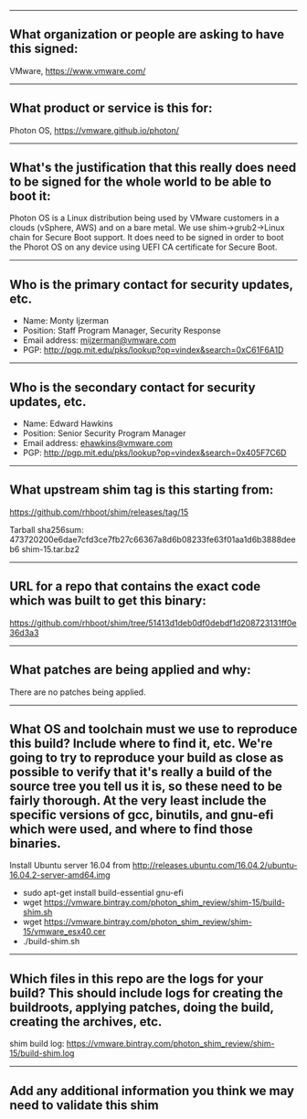 -------------------------------------------------------------------------------
What organization or people are asking to have this signed:
-------------------------------------------------------------------------------
VMware, https://www.vmware.com/

-------------------------------------------------------------------------------
What product or service is this for:
-------------------------------------------------------------------------------
Photon OS, https://vmware.github.io/photon/

-------------------------------------------------------------------------------
What's the justification that this really does need to be signed for the whole world to be able to boot it:
-------------------------------------------------------------------------------
Photon OS is a Linux distribution being used by VMware customers in a clouds
(vSphere, AWS) and on a bare metal. We use shim->grub2->Linux chain for
Secure Boot support. It does need to be signed in order to boot the Phorot OS
on any device using UEFI CA certificate for Secure Boot.

-------------------------------------------------------------------------------
Who is the primary contact for security updates, etc.
-------------------------------------------------------------------------------
- Name: Monty Ijzerman
- Position: Staff Program Manager, Security Response
- Email address: mijzerman@vmware.com
- PGP: http://pgp.mit.edu/pks/lookup?op=vindex&search=0xC61F6A1D

-------------------------------------------------------------------------------
Who is the secondary contact for security updates, etc.
-------------------------------------------------------------------------------
- Name: Edward Hawkins
- Position: Senior Security Program Manager
- Email address: ehawkins@vmware.com
- PGP: http://pgp.mit.edu/pks/lookup?op=vindex&search=0x405F7C6D

-------------------------------------------------------------------------------
What upstream shim tag is this starting from:
-------------------------------------------------------------------------------
https://github.com/rhboot/shim/releases/tag/15

Tarball sha256sum: 473720200e6dae7cfd3ce7fb27c66367a8d6b08233fe63f01aa1d6b3888deeb6 shim-15.tar.bz2

-------------------------------------------------------------------------------
URL for a repo that contains the exact code which was built to get this binary:
-------------------------------------------------------------------------------
https://github.com/rhboot/shim/tree/51413d1deb0df0debdf1d208723131ff0e36d3a3

-------------------------------------------------------------------------------
What patches are being applied and why:
-------------------------------------------------------------------------------
There are no patches being applied.

-------------------------------------------------------------------------------
What OS and toolchain must we use to reproduce this build?  Include where to find it, etc.  We're going to try to reproduce your build as close as possible to verify that it's really a build of the source tree you tell us it is, so these need to be fairly thorough. At the very least include the specific versions of gcc, binutils, and gnu-efi which were used, and where to find those binaries.
-------------------------------------------------------------------------------
Install Ubuntu server 16.04 from http://releases.ubuntu.com/16.04.2/ubuntu-16.04.2-server-amd64.img
- sudo apt-get install build-essential gnu-efi
- wget https://vmware.bintray.com/photon_shim_review/shim-15/build-shim.sh
- wget https://vmware.bintray.com/photon_shim_review/shim-15/vmware_esx40.cer
- ./build-shim.sh

-------------------------------------------------------------------------------
Which files in this repo are the logs for your build?   This should include logs for creating the buildroots, applying patches, doing the build, creating the archives, etc.
-------------------------------------------------------------------------------
shim build log: https://vmware.bintray.com/photon_shim_review/shim-15/build-shim.log

-------------------------------------------------------------------------------
Add any additional information you think we may need to validate this shim
-------------------------------------------------------------------------------
